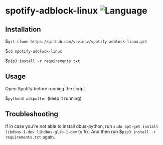# spotify-adblock-linux ![Language](https://img.shields.io/github/languages/top/vsvinav/spotify-adblock-linux?style=flat)


Installation   
------------
$`git clone https://github.com/vsvinav/spotify-adblock-linux.git`

$`cd spotify-adblock-linux`

$`pip3 install -r requirements.txt`


Usage   
-----
Open Spotify before running the script

$`python3 adspotter` (keep it running)


Troubleshooting
-----
If in case you're not able to install dbus-python, run `sudo apt-get install libdbus-1-dev libdbus-glib-1-dev` to fix. And then run $`pip3 install -r requirements.txt` again.
